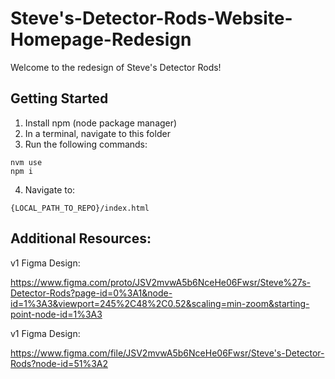 # Steve's-Detector-Rods-Website-Homepage-Redesign

Welcome to the redesign of Steve's Detector Rods!

## Getting Started

1. Install npm (node package manager)
2. In a terminal, navigate to this folder
3. Run the following commands:

```
nvm use
npm i
```

4. Navigate to:

```
{LOCAL_PATH_TO_REPO}/index.html
```

## Additional Resources:

v1 Figma Design:

https://www.figma.com/proto/JSV2mvwA5b6NceHe06Fwsr/Steve%27s-Detector-Rods?page-id=0%3A1&node-id=1%3A3&viewport=245%2C48%2C0.52&scaling=min-zoom&starting-point-node-id=1%3A3

v1 Figma Design:

https://www.figma.com/file/JSV2mvwA5b6NceHe06Fwsr/Steve's-Detector-Rods?node-id=51%3A2
